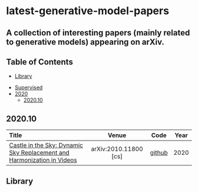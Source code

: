 # latest-generative-model-papers

## A collection of interesting papers (mainly related to generative models) appearing on arXiv.

## Table of Contents

- [Library](#library)
<!-- - [Miscellaneous](#miscellaneous) -->
- [Supervised](#supervised)
- [2020](#2020)
  - [2020.10](#20210)


## 2020.10
|  Title  |   Venue  |Code|Year|
|:--------|:--------:|:--------:|:--------:|
| [Castle in the Sky: Dynamic Sky Replacement and Harmonization in Videos](http://arxiv.org/abs/2010.11800) | arXiv:2010.11800 [cs] | [github](https://github.com/jiupinjia/SkyAR) | 2020 |


## Library